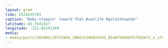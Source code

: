 ```yaml
---
layout: gram
time: 1524245783
caption: "Baby-steppin' toward that #vanlife #goldiehawnda"
latitude: 45.5541027
longitude: -122.60191369
media:
- media/posts/201804/29715844_206031346829342_8540759608757583872_n_17848223005260012.jpg
---
```

